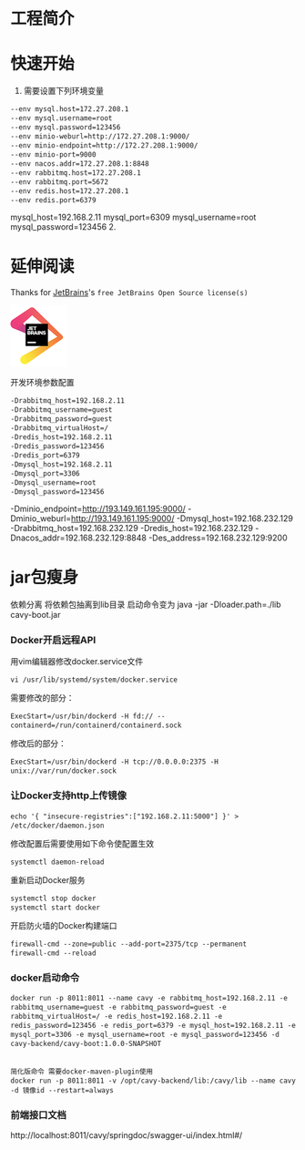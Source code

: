 # 工程简介



# 快速开始

1. 需要设置下列环境变量

````
--env mysql.host=172.27.208.1
--env mysql.username=root
--env mysql.password=123456
--env minio-weburl=http://172.27.208.1:9000/
--env minio-endpoint=http://172.27.208.1:9000/
--env minio-port=9000
--env nacos.addr=172.27.208.1:8848
--env rabbitmq.host=172.27.208.1
--env rabbitmq.port=5672
--env redis.host=172.27.208.1
--env redis.port=6379
````
mysql_host=192.168.2.11
mysql_port=6309
mysql_username=root
mysql_password=123456
2.
# 延伸阅读

Thanks for [JetBrains](https://www.jetbrains.com/?from=Cavy)'s `free JetBrains Open Source license(s)`
 
[![LOGO](https://github.com/jeffxjh/Imgur/blob/main/jetbrains.png?raw=true)](https://www.jetbrains.com/?from=Cavy)


开发环境参数配置
````
-Drabbitmq_host=192.168.2.11
-Drabbitmq_username=guest
-Drabbitmq_password=guest
-Drabbitmq_virtualHost=/
-Dredis_host=192.168.2.11
-Dredis_password=123456
-Dredis_port=6379
-Dmysql_host=192.168.2.11
-Dmysql_port=3306
-Dmysql_username=root
-Dmysql_password=123456
````



-Dminio_endpoint=http://193.149.161.195:9000/
-Dminio_weburl=http://193.149.161.195:9000/
-Dmysql_host=192.168.232.129
-Drabbitmq_host=192.168.232.129
-Dredis_host=192.168.232.129
-Dnacos_addr=192.168.232.129:8848
-Des_address=192.168.232.129:9200

# jar包瘦身
依赖分离
将依赖包抽离到lib目录
启动命令变为
java -jar -Dloader.path=./lib cavy-boot.jar


### Docker开启远程API
用vim编辑器修改docker.service文件
````
vi /usr/lib/systemd/system/docker.service
````
需要修改的部分：
````
ExecStart=/usr/bin/dockerd -H fd:// --containerd=/run/containerd/containerd.sock
````
修改后的部分：
````
ExecStart=/usr/bin/dockerd -H tcp://0.0.0.0:2375 -H unix://var/run/docker.sock
````
### 让Docker支持http上传镜像
````
echo '{ "insecure-registries":["192.168.2.11:5000"] }' > /etc/docker/daemon.json
````
修改配置后需要使用如下命令使配置生效
````
systemctl daemon-reload
````
重新启动Docker服务
````
systemctl stop docker
systemctl start docker
````
开启防火墙的Docker构建端口
````
firewall-cmd --zone=public --add-port=2375/tcp --permanent
firewall-cmd --reload
````
### docker启动命令
````
docker run -p 8011:8011 --name cavy -e rabbitmq_host=192.168.2.11 -e rabbitmq_username=guest -e rabbitmq_password=guest -e rabbitmq_virtualHost=/ -e redis_host=192.168.2.11 -e redis_password=123456 -e redis_port=6379 -e mysql_host=192.168.2.11 -e mysql_port=3306 -e mysql_username=root -e mysql_password=123456 -d cavy-backend/cavy-boot:1.0.0-SNAPSHOT


简化版命令 需要docker-maven-plugin使用
docker run -p 8011:8011 -v /opt/cavy-backend/lib:/cavy/lib --name cavy -d 镜像id --restart=always
````
### 前端接口文档
http://localhost:8011/cavy/springdoc/swagger-ui/index.html#/